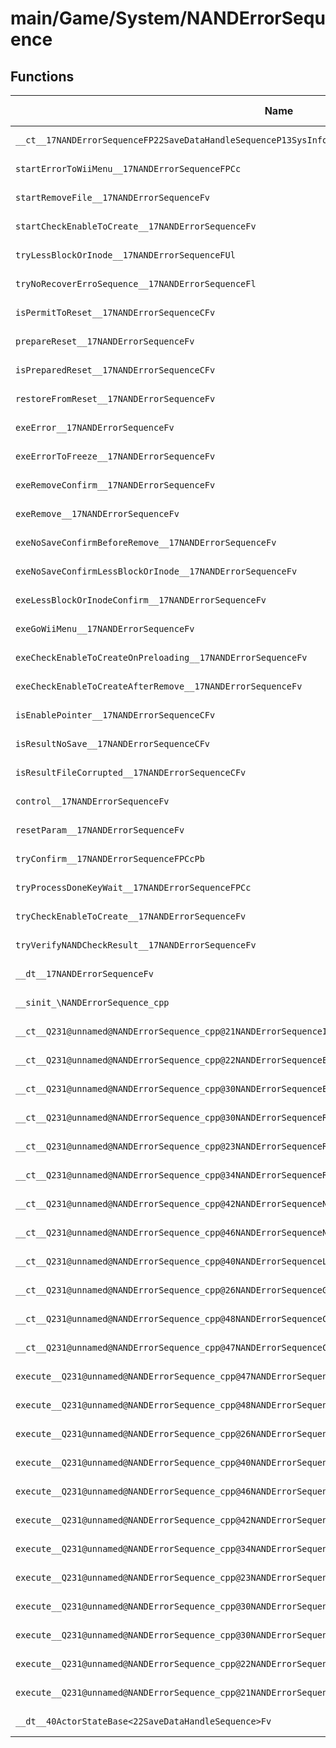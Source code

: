 # main/Game/System/NANDErrorSequence

## Functions

| Name | Address | Match % |
|------|---------|---------|
| `__ct__17NANDErrorSequenceFP22SaveDataHandleSequenceP13SysInfoWindowP13SysInfoWindow` | `0x803A27E4` | :x: (0.0%) |
| `startErrorToWiiMenu__17NANDErrorSequenceFPCc` | `0x803A287C` | :x: (0.0%) |
| `startRemoveFile__17NANDErrorSequenceFv` | `0x803A28D8` | :x: (0.0%) |
| `startCheckEnableToCreate__17NANDErrorSequenceFv` | `0x803A292C` | :x: (0.0%) |
| `tryLessBlockOrInode__17NANDErrorSequenceFUl` | `0x803A2978` | :x: (0.0%) |
| `tryNoRecoverErroSequence__17NANDErrorSequenceFl` | `0x803A2A10` | :x: (0.0%) |
| `isPermitToReset__17NANDErrorSequenceCFv` | `0x803A2BB8` | :x: (0.0%) |
| `prepareReset__17NANDErrorSequenceFv` | `0x803A2BE4` | :x: (0.0%) |
| `isPreparedReset__17NANDErrorSequenceCFv` | `0x803A2C34` | :x: (0.0%) |
| `restoreFromReset__17NANDErrorSequenceFv` | `0x803A2D18` | :x: (0.0%) |
| `exeError__17NANDErrorSequenceFv` | `0x803A2D64` | :x: (0.0%) |
| `exeErrorToFreeze__17NANDErrorSequenceFv` | `0x803A2DCC` | :x: (0.0%) |
| `exeRemoveConfirm__17NANDErrorSequenceFv` | `0x803A2E2C` | :x: (0.0%) |
| `exeRemove__17NANDErrorSequenceFv` | `0x803A2E9C` | :x: (0.0%) |
| `exeNoSaveConfirmBeforeRemove__17NANDErrorSequenceFv` | `0x803A2F48` | :x: (0.0%) |
| `exeNoSaveConfirmLessBlockOrInode__17NANDErrorSequenceFv` | `0x803A2FC8` | :x: (0.0%) |
| `exeLessBlockOrInodeConfirm__17NANDErrorSequenceFv` | `0x803A3048` | :x: (0.0%) |
| `exeGoWiiMenu__17NANDErrorSequenceFv` | `0x803A30B4` | :x: (0.0%) |
| `exeCheckEnableToCreateOnPreloading__17NANDErrorSequenceFv` | `0x803A3110` | :x: (0.0%) |
| `exeCheckEnableToCreateAfterRemove__17NANDErrorSequenceFv` | `0x803A3160` | :x: (0.0%) |
| `isEnablePointer__17NANDErrorSequenceCFv` | `0x803A31B0` | :x: (0.0%) |
| `isResultNoSave__17NANDErrorSequenceCFv` | `0x803A3280` | :x: (0.0%) |
| `isResultFileCorrupted__17NANDErrorSequenceCFv` | `0x803A3294` | :x: (0.0%) |
| `control__17NANDErrorSequenceFv` | `0x803A32A8` | :x: (0.0%) |
| `resetParam__17NANDErrorSequenceFv` | `0x803A32AC` | :x: (0.0%) |
| `tryConfirm__17NANDErrorSequenceFPCcPb` | `0x803A32C8` | :x: (0.0%) |
| `tryProcessDoneKeyWait__17NANDErrorSequenceFPCc` | `0x803A3360` | :x: (0.0%) |
| `tryCheckEnableToCreate__17NANDErrorSequenceFv` | `0x803A33D4` | :x: (0.0%) |
| `tryVerifyNANDCheckResult__17NANDErrorSequenceFv` | `0x803A347C` | :x: (0.0%) |
| `__dt__17NANDErrorSequenceFv` | `0x803A348C` | :x: (0.0%) |
| `__sinit_\NANDErrorSequence_cpp` | `0x803A34E4` | :x: (0.0%) |
| `__ct__Q231@unnamed@NANDErrorSequence_cpp@21NANDErrorSequenceIdleFv` | `0x803A3560` | :x: (0.0%) |
| `__ct__Q231@unnamed@NANDErrorSequence_cpp@22NANDErrorSequenceErrorFv` | `0x803A3570` | :x: (0.0%) |
| `__ct__Q231@unnamed@NANDErrorSequence_cpp@30NANDErrorSequenceErrorToFreezeFv` | `0x803A3580` | :x: (0.0%) |
| `__ct__Q231@unnamed@NANDErrorSequence_cpp@30NANDErrorSequenceRemoveConfirmFv` | `0x803A3590` | :x: (0.0%) |
| `__ct__Q231@unnamed@NANDErrorSequence_cpp@23NANDErrorSequenceRemoveFv` | `0x803A35A0` | :x: (0.0%) |
| `__ct__Q231@unnamed@NANDErrorSequence_cpp@34NANDErrorSequenceRemoveDoneKeyWaitFv` | `0x803A35B0` | :x: (0.0%) |
| `__ct__Q231@unnamed@NANDErrorSequence_cpp@42NANDErrorSequenceNoSaveConfirmBeforeRemoveFv` | `0x803A35C0` | :x: (0.0%) |
| `__ct__Q231@unnamed@NANDErrorSequence_cpp@46NANDErrorSequenceNoSaveConfirmLessBlockOrInodeFv` | `0x803A35D0` | :x: (0.0%) |
| `__ct__Q231@unnamed@NANDErrorSequence_cpp@40NANDErrorSequenceLessBlockOrInodeConfirmFv` | `0x803A35E0` | :x: (0.0%) |
| `__ct__Q231@unnamed@NANDErrorSequence_cpp@26NANDErrorSequenceGoWiiMenuFv` | `0x803A35F0` | :x: (0.0%) |
| `__ct__Q231@unnamed@NANDErrorSequence_cpp@48NANDErrorSequenceCheckEnableToCreateOnPreloadingFv` | `0x803A3600` | :x: (0.0%) |
| `__ct__Q231@unnamed@NANDErrorSequence_cpp@47NANDErrorSequenceCheckEnableToCreateAfterRemoveFv` | `0x803A3610` | :x: (0.0%) |
| `execute__Q231@unnamed@NANDErrorSequence_cpp@47NANDErrorSequenceCheckEnableToCreateAfterRemoveCFP5Spine` | `0x803A3620` | :x: (0.0%) |
| `execute__Q231@unnamed@NANDErrorSequence_cpp@48NANDErrorSequenceCheckEnableToCreateOnPreloadingCFP5Spine` | `0x803A3628` | :x: (0.0%) |
| `execute__Q231@unnamed@NANDErrorSequence_cpp@26NANDErrorSequenceGoWiiMenuCFP5Spine` | `0x803A3630` | :x: (0.0%) |
| `execute__Q231@unnamed@NANDErrorSequence_cpp@40NANDErrorSequenceLessBlockOrInodeConfirmCFP5Spine` | `0x803A3638` | :x: (0.0%) |
| `execute__Q231@unnamed@NANDErrorSequence_cpp@46NANDErrorSequenceNoSaveConfirmLessBlockOrInodeCFP5Spine` | `0x803A3640` | :x: (0.0%) |
| `execute__Q231@unnamed@NANDErrorSequence_cpp@42NANDErrorSequenceNoSaveConfirmBeforeRemoveCFP5Spine` | `0x803A3648` | :x: (0.0%) |
| `execute__Q231@unnamed@NANDErrorSequence_cpp@34NANDErrorSequenceRemoveDoneKeyWaitCFP5Spine` | `0x803A3650` | :x: (0.0%) |
| `execute__Q231@unnamed@NANDErrorSequence_cpp@23NANDErrorSequenceRemoveCFP5Spine` | `0x803A369C` | :x: (0.0%) |
| `execute__Q231@unnamed@NANDErrorSequence_cpp@30NANDErrorSequenceRemoveConfirmCFP5Spine` | `0x803A36A4` | :x: (0.0%) |
| `execute__Q231@unnamed@NANDErrorSequence_cpp@30NANDErrorSequenceErrorToFreezeCFP5Spine` | `0x803A36AC` | :x: (0.0%) |
| `execute__Q231@unnamed@NANDErrorSequence_cpp@22NANDErrorSequenceErrorCFP5Spine` | `0x803A36B4` | :x: (0.0%) |
| `execute__Q231@unnamed@NANDErrorSequence_cpp@21NANDErrorSequenceIdleCFP5Spine` | `0x803A36BC` | :x: (0.0%) |
| `__dt__40ActorStateBase<22SaveDataHandleSequence>Fv` | `0x803A36C0` | :x: (0.0%) |